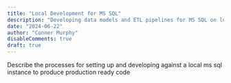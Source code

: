 ```yaml
---
title: "Local Development for MS SQL"
description: "Developing data models and ETL pipelines for MS SQL on local machine"
date: "2024-06-22"
author: "Conner Murphy"
disableComments: true
draft: true
---
```


Describe the processes for setting up and developing against a local ms sql instance to produce production ready code
